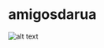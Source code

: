 # amigosdarua
![alt text]([https://drive.google.com/file/d/1q4V-87far-xW0JpsFD1-AvIq5t7qdXia/view?usp=sharing])
